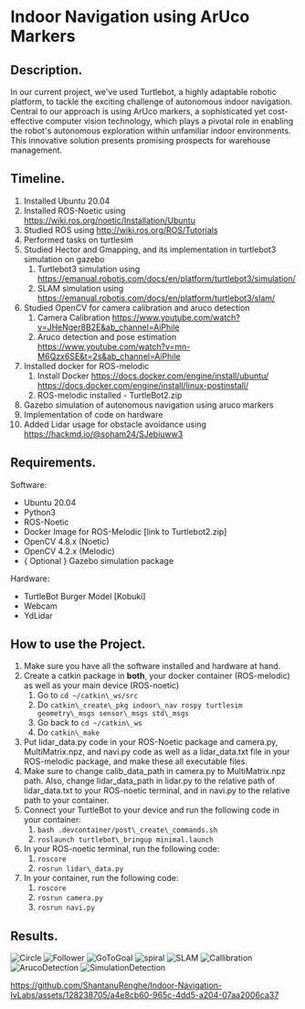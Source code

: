 # **Indoor Navigation using ArUco Markers**
## <a name="_9ga512b2el5h"></a>Description.

In our current project, we've used Turtlebot, a highly adaptable robotic platform, to tackle the exciting challenge of autonomous indoor navigation. Central to our approach is using ArUco markers, a sophisticated yet cost-effective computer vision technology, which plays a pivotal role in enabling the robot's autonomous exploration within unfamiliar indoor environments. This innovative solution presents promising prospects for warehouse management.

## <a name="_w1ig0sl0aaz"></a><a name="_ddw2x2js8guw"></a>Timeline.
1. Installed Ubuntu 20.04
1. Installed ROS-Noetic using  <https://wiki.ros.org/noetic/Installation/Ubuntu>
1. Studied ROS using <http://wiki.ros.org/ROS/Tutorials>
1. Performed tasks on turtlesim
1. Studied Hector and Gmapping, and its implementation in turtlebot3 simulation on gazebo
   1. Turtlebot3 simulation using <https://emanual.robotis.com/docs/en/platform/turtlebot3/simulation/>
   1. SLAM simulation using <https://emanual.robotis.com/docs/en/platform/turtlebot3/slam/>
1. Studied OpenCV for camera calibration and aruco detection
   1. Camera Calibration <https://www.youtube.com/watch?v=JHeNger8B2E&ab_channel=AiPhile>
   1. Aruco detection and pose estimation <https://www.youtube.com/watch?v=mn-M6Qzx6SE&t=2s&ab_channel=AiPhile>
1. Installed docker for ROS-melodic
   1. Install Docker
      <https://docs.docker.com/engine/install/ubuntu/>
      <https://docs.docker.com/engine/install/linux-postinstall/>
   1. ROS-melodic installed  - TurtleBot2.zip
1. Gazebo simulation of autonomous navigation using aruco markers	
1. Implementation of code on hardware
1. Added Lidar usage for obstacle avoidance using <https://hackmd.io/@soham24/SJebiuww3>

## <a name="_mjez62lfwq1f"></a><a name="_z1ycn3mo7n7y"></a>Requirements.
Software:

- Ubuntu 20.04
- Python3
- ROS-Noetic
- Docker Image for ROS-Melodic [link to Turtlebot2.zip]
- OpenCV 4.8.x (Noetic)
- OpenCV 4.2.x (Melodic)
- { Optional } Gazebo simulation package 

Hardware:

- TurtleBot Burger Model [Kobuki]
- Webcam
- YdLidar

## <a name="_9xnafqf8j77j"></a>How to use the Project.
1. Make sure you have all the software installed and hardware at hand.
1. Create a catkin package in **both**, your docker container (ROS-melodic) as well as your main device (ROS-noetic)
   1. Go to `cd ~/catkin\_ws/src`
   1. Do `catkin\_create\_pkg indoor\_nav rospy turtlesim geometry\_msgs sensor\_msgs std\_msgs`
   1. Go back to `cd ~/catkin\_ws` 
   1. Do `catkin\_make`
1. Put lidar\_data.py code in your ROS-Noetic package and camera.py, MultiMatrix.npz, and navi.py code as well as a lidar\_data.txt file in your ROS-melodic package, and make these all executable files.
1. Make sure to change calib\_data\_path in camera.py to MultiMatrix.npz path. Also, change lidar\_data\_path in lidar.py to the relative path of lidar\_data.txt to your ROS-noetic terminal, and in navi.py to the relative path to your container.
1. Connect your TurtleBot to your device and run the following code in your container:
   1. `bash .devcontainer/post\_create\_commands.sh`
   1. `roslaunch turtlebot\_bringup minimal.launch`
1. In your ROS-noetic terminal, run the following code:
   1. `roscore`
   1. `rosrun lidar\_data.py`
1. In your container, run the following code:
   1. `roscore`
   1. `rosrun camera.py`
   1. `rosrun navi.py`

## <a name="_44z702ozcbnp"></a>Results.
![Circle](https://github.com/ShantanuRenghe/Indoor-Navigation-IvLabs/assets/128238705/7886d773-05b7-4da4-b53d-359e388bd1bc)
![Follower](https://github.com/ShantanuRenghe/Indoor-Navigation-IvLabs/assets/128238705/f5053ae6-de9c-4cb3-83d3-6f92bf7d8f5c)
![GoToGoal](https://github.com/ShantanuRenghe/Indoor-Navigation-IvLabs/assets/128238705/1d305525-d19c-492e-ab37-73c582553eaf)
![spiral](https://github.com/ShantanuRenghe/Indoor-Navigation-IvLabs/assets/128238705/bddc54fe-f938-4c2e-9e18-fbbafa4948e6)
![SLAM](https://github.com/ShantanuRenghe/Indoor-Navigation-IvLabs/assets/128238705/80864bf2-750e-4c82-afd8-e83bd4d40c03)
![Callibration](https://github.com/ShantanuRenghe/Indoor-Navigation-IvLabs/assets/128238705/49e69d38-7107-448e-8964-b4660f910c96)
![ArucoDetection](https://github.com/ShantanuRenghe/Indoor-Navigation-IvLabs/assets/128238705/40dc7f21-98fd-468c-a645-b57c4b78094e)
![SimulationDetection](https://github.com/ShantanuRenghe/Indoor-Navigation-IvLabs/assets/128238705/79d9cac0-ecdb-48a3-aff2-be8a78987bdc)

https://github.com/ShantanuRenghe/Indoor-Navigation-IvLabs/assets/128238705/a4e8cb60-965c-4dd5-a204-07aa2006ca37
